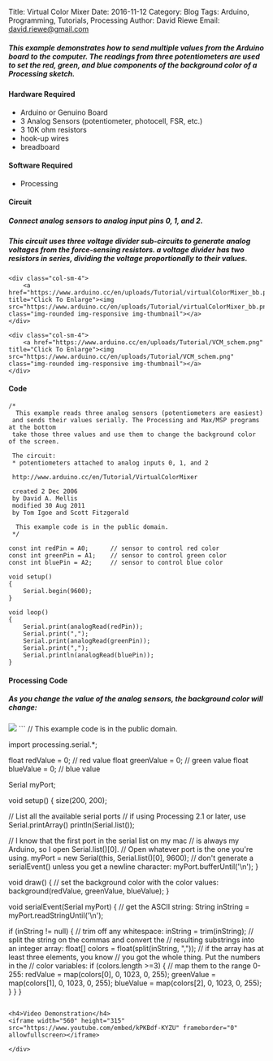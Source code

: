 Title: Virtual Color Mixer
Date: 2016-11-12
Category: Blog
Tags: Arduino, Programming, Tutorials, Processing
Author: David Riewe
Email: david.riewe@gmail.com

<style>
h6 {
    text-align: center;
}
 
</style>

 <div class="jumbotron">

<p><h5>This example demonstrates how to send multiple values from the Arduino board to the computer. The readings from three potentiometers are used to set the red, green, and blue components of the background color of a Processing sketch.</h5></p>

<h4>Hardware Required</h4>
<ul>
<li>Arduino or Genuino Board</li>
<li>3 Analog Sensors (potentiometer, photocell, FSR, etc.)</li>
<li>3 10K ohm resistors</li>
<li>hook-up wires</li>
<li>breadboard</li>
</ul>

<h4>Software Required</h4>
<ul><li>Processing</li></ul>

<div class="container-fluid">
<row>
    <div class="col-sm-4">
        <h4>Circuit</h4>
        <p><h5>Connect analog sensors to analog input pins 0, 1, and 2.</h5></p>
        <p><h5>This circuit uses three voltage divider sub-circuits to generate analog voltages from the force-sensing resistors. a voltage divider has two resistors in series, dividing the voltage proportionally to their values.</h5></p>
    </div>
    
    <div class="col-sm-4">
        <a href="https://www.arduino.cc/en/uploads/Tutorial/virtualColorMixer_bb.png" title="Click To Enlarge"><img src="https://www.arduino.cc/en/uploads/Tutorial/virtualColorMixer_bb.png" class="img-rounded img-responsive img-thumbnail"></a>
    </div>

    <div class="col-sm-4">
        <a href="https://www.arduino.cc/en/uploads/Tutorial/VCM_schem.png" title="Click To Enlarge"><img src="https://www.arduino.cc/en/uploads/Tutorial/VCM_schem.png" class="img-rounded img-responsive img-thumbnail"></a>  
    </div>

</row>
</div>


<h4>Code</h4>

```
/*
  This example reads three analog sensors (potentiometers are easiest)
 and sends their values serially. The Processing and Max/MSP programs at the bottom
 take those three values and use them to change the background color of the screen.

 The circuit:
 * potentiometers attached to analog inputs 0, 1, and 2

 http://www.arduino.cc/en/Tutorial/VirtualColorMixer

 created 2 Dec 2006
 by David A. Mellis
 modified 30 Aug 2011
 by Tom Igoe and Scott Fitzgerald

  This example code is in the public domain.
 */

const int redPin = A0;      // sensor to control red color
const int greenPin = A1;    // sensor to control green color
const int bluePin = A2;     // sensor to control blue color

void setup()
{
	Serial.begin(9600);
}

void loop()
{
	Serial.print(analogRead(redPin));
	Serial.print(",");
	Serial.print(analogRead(greenPin));
	Serial.print(",");
	Serial.println(analogRead(bluePin));
}

```
<h4>Processing Code</h4>

<p><h5>As you change the value of the analog sensors, the background color will change:</h5></p>

<img src="https://www.arduino.cc/en/uploads/Tutorial/virtualColorMixer-output.png">
```
//  This example code is in the public domain.

import processing.serial.*;

float redValue = 0;        // red value
float greenValue = 0;      // green value
float blueValue = 0;       // blue value

Serial myPort;

void setup() {
  size(200, 200);

  // List all the available serial ports
  // if using Processing 2.1 or later, use Serial.printArray()
  println(Serial.list());

  // I know that the first port in the serial list on my mac
  // is always my  Arduino, so I open Serial.list()[0].
  // Open whatever port is the one you're using.
  myPort = new Serial(this, Serial.list()[0], 9600);
  // don't generate a serialEvent() unless you get a newline character:
  myPort.bufferUntil('\n');
}

void draw() {
  // set the background color with the color values:
  background(redValue, greenValue, blueValue);
}

void serialEvent(Serial myPort) {
  // get the ASCII string:
  String inString = myPort.readStringUntil('\n');

  if (inString != null) {
    // trim off any whitespace:
    inString = trim(inString);
    // split the string on the commas and convert the
    // resulting substrings into an integer array:
    float[] colors = float(split(inString, ","));
    // if the array has at least three elements, you know
    // you got the whole thing.  Put the numbers in the
    // color variables:
    if (colors.length >=3) {
      // map them to the range 0-255:
      redValue = map(colors[0], 0, 1023, 0, 255);
      greenValue = map(colors[1], 0, 1023, 0, 255);
      blueValue = map(colors[2], 0, 1023, 0, 255);
    }
  }
}
```

<h4>Video Demonstration</h4>
<iframe width="560" height="315" src="https://www.youtube.com/embed/kPKBdf-KYZU" frameborder="0" allowfullscreen></iframe>

</div>